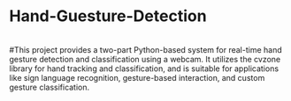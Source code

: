# Hand-Guesture-Detection
<Br>
#This project provides a two-part Python-based system for real-time hand gesture detection and classification using a webcam. It utilizes the cvzone library for hand tracking and classification, and is suitable for applications like sign language recognition, gesture-based interaction, and custom gesture classification.
